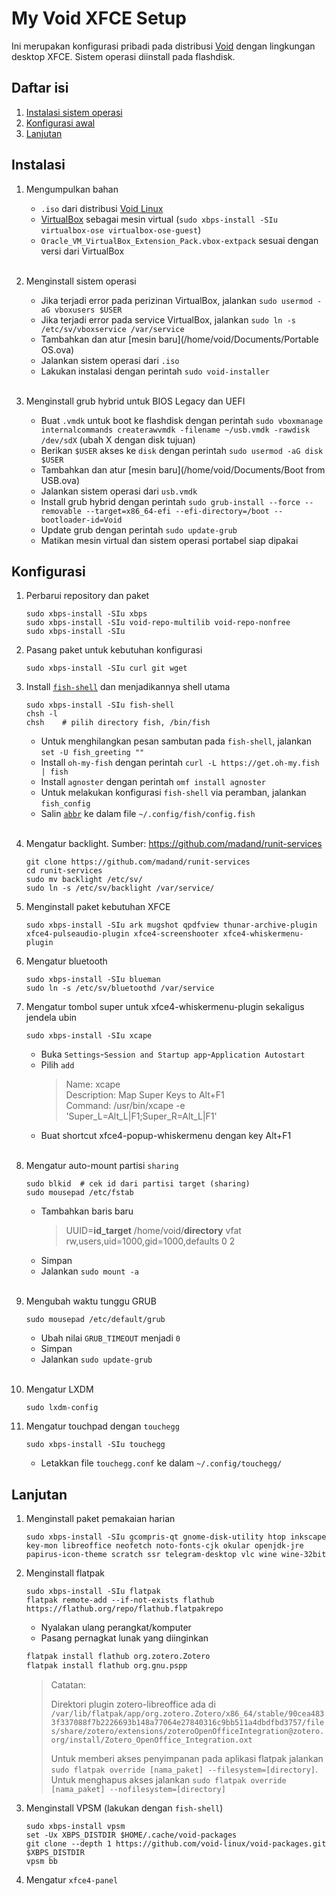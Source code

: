 # My Void XFCE Setup

Ini merupakan konfigurasi pribadi pada distribusi [Void](https://voidlinux.org/) dengan lingkungan desktop XFCE.
Sistem operasi diinstall pada flashdisk.



## Daftar isi

1. [Instalasi sistem operasi](#instalasi)
2. [Konfigurasi awal](#konfigurasi)
3. [Lanjutan](#lanjutan)



## Instalasi

1. Mengumpulkan bahan
	- `.iso` dari distribusi [Void Linux](https://voidlinux.org/)
	- [VirtualBox](https://www.virtualbox.org/) sebagai mesin virtual (`sudo xbps-install -SIu virtualbox-ose virtualbox-ose-guest`)
	- `Oracle_VM_VirtualBox_Extension_Pack.vbox-extpack` sesuai dengan versi dari VirtualBox<br></br>

2. Menginstall sistem operasi
	- Jika terjadi error pada perizinan VirtualBox, jalankan `sudo usermod -aG vboxusers $USER`
	- Jika terjadi error pada service VirtualBox, jalankan `sudo ln -s /etc/sv/vboxservice /var/service`
	- Tambahkan dan atur [mesin baru](/home/void/Documents/Portable OS.ova)
	- Jalankan sistem operasi dari `.iso`
	- Lakukan instalasi dengan perintah `sudo void-installer`<br></br>

3. Menginstall grub hybrid untuk BIOS Legacy dan UEFI
	- Buat `.vmdk` untuk boot ke flashdisk dengan perintah `sudo vboxmanage internalcommands createrawvmdk -filename ~/usb.vmdk -rawdisk /dev/sdX` (ubah X dengan disk tujuan)
	- Berikan `$USER` akses ke `disk` dengan perintah `sudo usermod -aG disk $USER`
	- Tambahkan dan atur [mesin baru](/home/void/Documents/Boot from USB.ova)
	- Jalankan sistem operasi dari `usb.vmdk`
	- Install grub hybrid dengan perintah `sudo grub-install --force --removable --target=x86_64-efi --efi-directory=/boot --bootloader-id=Void`
	- Update grub dengan perintah `sudo update-grub`
	- Matikan mesin virtual dan sistem operasi portabel siap dipakai



## Konfigurasi

1. Perbarui repository dan paket
	```shell
	sudo xbps-install -SIu xbps
	sudo xbps-install -SIu void-repo-multilib void-repo-nonfree
	sudo xbps-install -SIu
	```

2. Pasang paket untuk kebutuhan konfigurasi
	```shell
	sudo xbps-install -SIu curl git wget
	```

3. Install [`fish-shell`](https://fishshell.com/) dan menjadikannya shell utama
	```shell
	sudo xbps-install -SIu fish-shell
	chsh -l
	chsh	# pilih directory fish, /bin/fish
	```
	- Untuk menghilangkan pesan sambutan pada `fish-shell`, jalankan `set -U fish_greeting ""`
	- Install `oh-my-fish` dengan perintah `curl -L https://get.oh-my.fish | fish`
	- Install `agnoster` dengan perintah `omf install agnoster`
	- Untuk melakukan konfigurasi `fish-shell` via peramban, jalankan `fish_config`
	- Salin [`abbr`]() ke dalam file `~/.config/fish/config.fish`  <br></br>

4. Mengatur backlight. Sumber: <https://github.com/madand/runit-services>
	```shell
	git clone https://github.com/madand/runit-services
	cd runit-services
	sudo mv backlight /etc/sv/
	sudo ln -s /etc/sv/backlight /var/service/
	```

5. Menginstall paket kebutuhan XFCE
	```shell
	sudo xbps-install -SIu ark mugshot qpdfview thunar-archive-plugin xfce4-pulseaudio-plugin xfce4-screenshooter xfce4-whiskermenu-plugin
	```

6. Mengatur bluetooth
	```shell
	sudo xbps-install -SIu blueman
	sudo ln -s /etc/sv/bluetoothd /var/service
	```

7. Mengatur tombol super untuk xfce4-whiskermenu-plugin sekaligus jendela ubin
	```shell
	sudo xbps-install -SIu xcape
	```
	- Buka `Settings`-`Session and Startup app`-`Application Autostart`
	- Pilih `add`
		> Name: xcape\
		> Description: Map Super Keys to Alt+F1\
		> Command: /usr/bin/xcape -e 'Super_L=Alt_L|F1;Super_R=Alt_L|F1'
	- Buat shortcut xfce4-popup-whiskermenu dengan key Alt+F1<br></br>

8. Mengatur auto-mount partisi `sharing`
	```shell
	sudo blkid	# cek id dari partisi target (sharing)
	sudo mousepad /etc/fstab
	```
	- Tambahkan baris baru
		> UUID=**id_target** /home/void/**directory** vfat rw,users,uid=1000,gid=1000,defaults 0 2
	- Simpan
	- Jalankan `sudo mount -a`<br></br>

9. Mengubah waktu tunggu GRUB
	```shell
	sudo mousepad /etc/default/grub
	```
	- Ubah nilai `GRUB_TIMEOUT` menjadi `0`
	- Simpan
	- Jalankan `sudo update-grub`<br></br>

10. Mengatur LXDM
	```shell
	sudo lxdm-config
	```

11. Mengatur touchpad dengan `touchegg`
	```shell
	sudo xbps-install -SIu touchegg
	```
	- Letakkan file `touchegg.conf` ke dalam `~/.config/touchegg/`  
	



## Lanjutan

1. Menginstall paket pemakaian harian
	```shell
	sudo xbps-install -SIu gcompris-qt gnome-disk-utility htop inkscape key-mon libreoffice neofetch noto-fonts-cjk okular openjdk-jre papirus-icon-theme scratch ssr telegram-desktop vlc wine wine-32bit
	```

2. Menginstall flatpak
	```shell
	sudo xbps-install -SIu flatpak
	flatpak remote-add --if-not-exists flathub https://flathub.org/repo/flathub.flatpakrepo
	```
	- Nyalakan ulang perangkat/komputer
	- Pasang pernagkat lunak yang diinginkan
	```bash
	flatpak install flathub org.zotero.Zotero
	flatpak install flathub org.gnu.pspp
	```
	> Catatan:
	>
	> Direktori plugin zotero-libreoffice ada di `/var/lib/flatpak/app/org.zotero.Zotero/x86_64/stable/90cea4833f337088f7b2226693b148a77064e27840316c9bb511a4dbdfbd3757/files/share/zotero/extensions/zoteroOpenOfficeIntegration@zotero.org/install/Zotero_OpenOffice_Integration.oxt`
	> 
	> Untuk memberi akses penyimpanan pada aplikasi flatpak jalankan `sudo flatpak override [nama_paket] --filesystem=[directory]`. Untuk menghapus akses jalankan `sudo flatpak override [nama_paket] --nofilesystem=[directory]`


3. Menginstall VPSM (lakukan dengan `fish-shell`)
	```shell
	sudo xbps-install vpsm
	set -Ux XBPS_DISTDIR $HOME/.cache/void-packages
	git clone --depth 1 https://github.com/void-linux/void-packages.git $XBPS_DISTDIR
	vpsm bb
	```

4. Mengatur `xfce4-panel`

